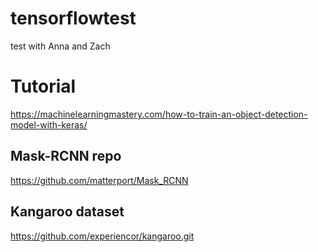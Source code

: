 # tensorflowtest
test with Anna and Zach

# Tutorial
https://machinelearningmastery.com/how-to-train-an-object-detection-model-with-keras/

## Mask-RCNN repo
https://github.com/matterport/Mask_RCNN

## Kangaroo dataset
https://github.com/experiencor/kangaroo.git
